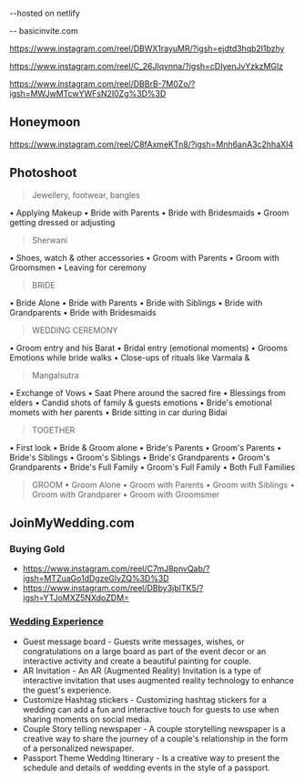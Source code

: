--hosted on netlify

-- basicinvite.com

https://www.instagram.com/reel/DBWX1rayuMR/?igsh=ejdtd3hqb2l1bzhy

https://www.instagram.com/reel/C_26Jlqvnna/?igsh=cDIyenJvYzkzMGlz

https://www.instagram.com/reel/DBBrB-7M0Zo/?igsh=MWJwMTcwYWFsN2I0Zg%3D%3D

## Honeymoon

https://www.instagram.com/reel/C8fAxmeKTn8/?igsh=Mnh6anA3c2hhaXI4

## Photoshoot

> Jewellery, footwear, bangles

• Applying Makeup
• Bride with Parents
• Bride with Bridesmaids
• Groom getting dressed or adjusting

> Sherwani

• Shoes, watch & other accessories
• Groom with Parents
• Groom with Groomsmen
• Leaving for ceremony

> BRIDE

• Bride Alone
• Bride with Parents
• Bride with Siblings
• Bride with Grandparents
• Bride with Bridesmaids

> WEDDING CEREMONY

• Groom entry and his Barat
• Bridal entry (emotional moments)
• Grooms Emotions while bride walks
• Close-ups of rituals like Varmala &

> Mangalsutra

• Exchange of Vows
• Saat Phere around the sacred fire
• Blessings from elders
• Candid shots of family & guests emotions
• Bride's emotional momets with her parents
• Bride sitting in car during Bidai

> TOGETHER

• First look
• Bride & Groom alone
• Bride's Parents
• Groom's Parents
• Bride's Siblings
• Groom's Siblings
• Bride's Grandparents
• Groom's Grandparents
• Bride's Full Family
• Groom's Full Family
• Both Full Families

> GROOM
• Groom Alone
• Groom with Parents
• Groom with Siblings
• Groom with Grandparer
• Groom with Groomsmer

## JoinMyWedding.com

### Buying Gold
- https://www.instagram.com/reel/C7mJ8pnvQab/?igsh=MTZuaGo1dDgzeGlvZQ%3D%3D
- https://www.instagram.com/reel/DBby3jbITK5/?igsh=YTJoMXZ5NXdoZDM=

### [Wedding Experience](https://www.instagram.com/reel/DEkZJTvzjjw/?igsh=MWx5NGoxM2J4bzE5)

- Guest message board - Guests write messages, wishes, or congratulations on a large board as part of the event decor or an interactive activity and create a beautiful painting for couple.
- AR Invitation - An AR (Augmented Reality) Invitation is a type of interactive invitation that uses augmented reality technology to enhance the guest's experience.
- Customize Hashtag stickers - Customizing hashtag stickers for a wedding can add a fun and interactive touch for guests to use when sharing moments on social media.
- Couple Story telling newspaper - A couple storytelling newspaper is a creative way to share the journey of a couple's relationship in the form of a personalized newspaper.
- Passport Theme Wedding Itinerary - Is a creative way to present the schedule and details of wedding events in the style of a passport.
